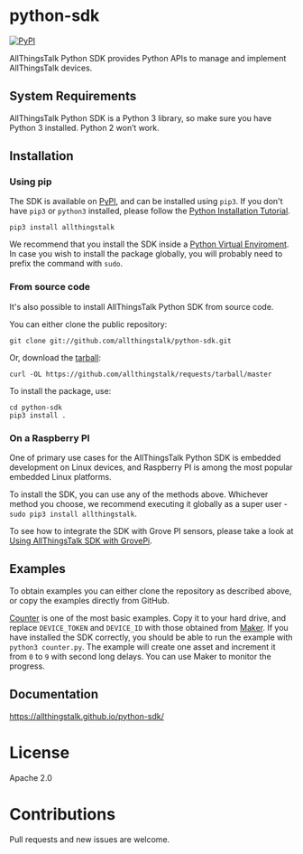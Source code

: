# python-sdk

[![PyPI](https://img.shields.io/pypi/v/allthingstalk.svg)](https://pypi.python.org/pypi/allthingstalk)

AllThingsTalk Python SDK provides Python APIs to manage and implement AllThingsTalk devices.

## System Requirements

AllThingsTalk Python SDK is a Python 3 library, so make sure you have Python 3 installed. Python 2 won’t work.

## Installation

### Using pip

The SDK is available on [PyPI](https://pypi.python.org/pypi), and can be installed using `pip3`. If you don't have `pip3` or `python3` installed, please follow the [Python Installation Tutorial](http://docs.python-guide.org/en/latest/starting/installation/).

```
pip3 install allthingstalk
```

We recommend that you install the SDK inside a [Python Virtual Enviroment](https://realpython.com/blog/python/python-virtual-environments-a-primer/). In case you wish to install the package globally, you will probably need to prefix the command with `sudo`.

### From source code

It's also possible to install AllThingsTalk Python SDK from source code.

You can either clone the public repository:

```
git clone git://github.com/allthingstalk/python-sdk.git
```

Or, download the [tarball](https://github.com/allthingstalk/requests/tarball/master):

```
curl -OL https://github.com/allthingstalk/requests/tarball/master
```

To  install the package, use:

```
cd python-sdk
pip3 install .
```

### On a Raspberry PI

One of primary use cases for the AllThingsTalk Python SDK is embedded development on Linux devices, and Raspberry PI is among the most popular embedded Linux platforms.

To install the SDK, you can use any of the methods above. Whichever method you choose, we recommend executing it globally as a super user - `sudo pip3 install allthingstalk`.

To see how to integrate the SDK with Grove PI sensors, please take a look at [Using AllThingsTalk SDK with GrovePi](examples/grovepi/README.md).

## Examples

To obtain examples you can either clone the repository as described above, or copy the examples directly from GitHub.

[Counter](examples/counter.py) is one of the most basic examples. Copy it to your hard drive, and replace `DEVICE_TOKEN` and `DEVICE_ID` with those obtained from [Maker](https://maker.allthingstalk.com). If you have installed the SDK correctly, you should be able to run the example with `python3 counter.py`. The example will create one asset and increment it from `0` to `9` with second long delays. You can use Maker to monitor the progress.

## Documentation

https://allthingstalk.github.io/python-sdk/

# License

Apache 2.0

# Contributions

Pull requests and new issues are welcome.
